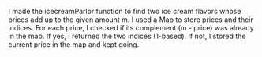 I made the icecreamParlor function to find two ice cream flavors whose prices add up to the given amount m. I used a Map to store prices and their indices. For each price, I checked if its complement (m - price) was already in the map. If yes, I returned the two indices (1-based). If not, I stored the current price in the map and kept going.